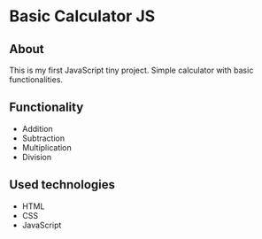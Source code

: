 # Basic Calculator JS

## About
This is my first JavaScript tiny project. Simple calculator with basic functionalities.

## Functionality
* Addition
* Subtraction
* Multiplication
* Division

## Used technologies
* HTML
* CSS
* JavaScript
